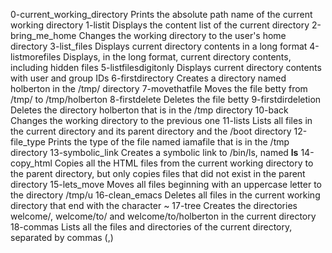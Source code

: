 0-current_working_directory 	Prints the absolute path name of the current working directory
1-listit 	Displays the content list of the current directory
2-bring_me_home 	Changes the working directory to the user's home directory
3-list_files 	Displays current directory contents in a long format
4-listmorefiles 	Displays, in the long format, current directory contents, including hidden files
5-listfilesdigitonly 	Displays current directory contents with user and group IDs
6-firstdirectory 	Creates a directory named holberton in the /tmp/ directory
7-movethatfile 	Moves the file betty from /tmp/ to /tmp/holberton
8-firstdelete 	Deletes the file betty
9-firstdirdeletion 	Deletes the directory holberton that is in the /tmp directory
10-back 	Changes the working directory to the previous one
11-lists 	Lists all files in the current directory and its parent directory and the /boot directory
12-file_type 	Prints the type of the file named iamafile that is in the /tmp directory
13-symbolic_link 	Creates a symbolic link to /bin/ls, named __ls__
14-copy_html 	Copies all the HTML files from the current working directory to the parent directory, but only copies files that did not exist in the parent directory
15-lets_move 	Moves all files beginning with an uppercase letter to the directory /tmp/u
16-clean_emacs 	Deletes all files in the current working directory that end with the character ~
17-tree 	Creates the directories welcome/, welcome/to/ and welcome/to/holberton in the current directory
18-commas 	Lists all the files and directories of the current directory, separated by commas (,)
